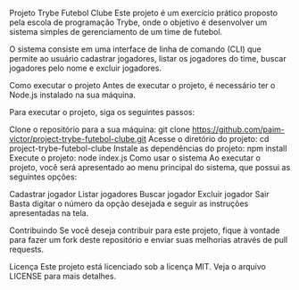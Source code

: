 Projeto Trybe Futebol Clube
Este projeto é um exercício prático proposto pela escola de programação Trybe, onde o objetivo é desenvolver um sistema simples de gerenciamento de um time de futebol.

O sistema consiste em uma interface de linha de comando (CLI) que permite ao usuário cadastrar jogadores, listar os jogadores do time, buscar jogadores pelo nome e excluir jogadores.

Como executar o projeto
Antes de executar o projeto, é necessário ter o Node.js instalado na sua máquina.

Para executar o projeto, siga os seguintes passos:

Clone o repositório para a sua máquina: git clone https://github.com/paim-victor/project-trybe-futebol-clube.git
Acesse o diretório do projeto: cd project-trybe-futebol-clube
Instale as dependências do projeto: npm install
Execute o projeto: node index.js
Como usar o sistema
Ao executar o projeto, você será apresentado ao menu principal do sistema, que possui as seguintes opções:

Cadastrar jogador
Listar jogadores
Buscar jogador
Excluir jogador
Sair
Basta digitar o número da opção desejada e seguir as instruções apresentadas na tela.

Contribuindo
Se você deseja contribuir para este projeto, fique à vontade para fazer um fork deste repositório e enviar suas melhorias através de pull requests.

Licença
Este projeto está licenciado sob a licença MIT. Veja o arquivo LICENSE para mais detalhes.
